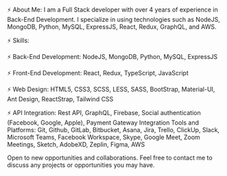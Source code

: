 ⚡ About Me: I am a Full Stack developer with over 4 years of experience in Back-End Development. 
I specialize in using technologies such as NodeJS, MongoDB, Python, MySQL, ExpressJS, React, Redux, GraphQL, and AWS.

⚡ Skills:

⚡ Back-End Development: NodeJS, MongoDB, Python, MySQL, ExpressJS

⚡ Front-End Development: React, Redux, TypeScript, JavaScript


⚡ Web Design: HTML5, CSS3, SCSS, LESS, SASS, BootStrap, Material-UI, Ant Design, ReactStrap, Tailwind CSS

⚡ API Integration: Rest API, GraphQL, Firebase, Social authentication (Facebook, Google, Apple), Payment Gateway Integration
Tools and Platforms: Git, Github, GitLab, Bitbucket, Asana, Jira, Trello, ClickUp, Slack, Microsoft Teams, Facebook Workspace, Skype, Google Meet, Zoom Meetings, Sketch, AdobeXD, Zeplin, Figma, AWS

Open to new opportunities and collaborations. 
Feel free to contact me to discuss any projects or opportunities you may have.
